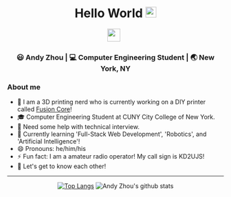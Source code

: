 <div align="center">
  <h1> Hello World <img src="https://media.giphy.com/media/hvRJCLFzcasrR4ia7z/giphy.gif" width="25px"></h1>
</div>
 
<p align='center'> 
<a href="https://www.linkedin.com/in/andy-zhou-236a4b165/"><img height="30" src="https://raw.githubusercontent.com/trinwin/trinwin/master/icons/linkedin.png?raw=true"></a>&nbsp;&nbsp;

<div align="center">
<h3> 😃 Andy Zhou | 💻 Computer Engineering Student | 🌏 New York, NY </h3> 
</div>

### About me 

- 👀 I am a 3D printing nerd who is currently working on a DIY printer called [Fusion Core](https://github.com/andyzhou443/FusionCore)!
- 🎓 Computer Engineering Student at CUNY City College of New York.
- 🤔 Need some help with technical interview.
- 🤖 Currently learning 'Full-Stack Web Development', 'Robotics', and 'Artificial Intelligence'!
- 😄 Pronouns: he/him/his
- ⚡ Fun fact: I am a amateur radio operator! My call sign is KD2UJS!
- 💭 Let's get to know each other!

<div align="center">

---

[![Top Langs](https://github-readme-stats.vercel.app/api/top-langs/?username=andyzhou443&layout=compact)](https://github.com/anuraghazra/github-readme-stats)
![Andy Zhou's github stats](https://github-readme-stats.vercel.app/api/?username=andyzhou443&show_icons=true&title_color=1F75C8&icon_color=2AA410&text_color=043667&bg_color=ffffff) 

</div>
<!--
**trinwin/trinwin** is a ✨ _special_ ✨ repository because its `README.md` (this file) appears on your GitHub profile.

This is taken off of Trinity so I do not own this.
-->
